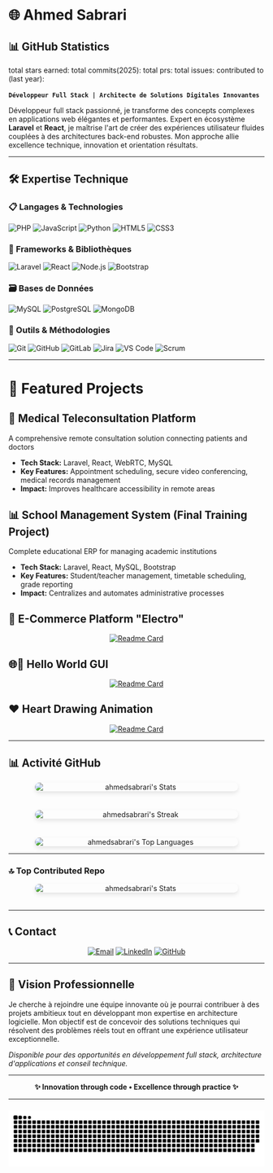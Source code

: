 # 🌐 Ahmed Sabrari  

## 📊 GitHub Statistics

<!-- stats_start -->
total stars earned: 
total commits(2025): 
total prs: 
total issues: 
contributed to (last year): 
<!-- stats_end -->

**`Développeur Full Stack | Architecte de Solutions Digitales Innovantes`**

Développeur full stack passionné, je transforme des concepts complexes en applications web élégantes et performantes. Expert en écosystème **Laravel** et **React**, je maîtrise l'art de créer des expériences utilisateur fluides couplées à des architectures back-end robustes. Mon approche allie excellence technique, innovation et orientation résultats.

---

## 🛠️ **Expertise Technique**

### **📋 Langages & Technologies**
<div align="left">
  <img src="https://img.shields.io/badge/PHP-777BB4?style=for-the-badge&logo=php&logoColor=white" alt="PHP" />
  <img src="https://img.shields.io/badge/JavaScript-F7DF1E?style=for-the-badge&logo=javascript&logoColor=black" alt="JavaScript" />
  <img src="https://img.shields.io/badge/Python-3776AB?style=for-the-badge&logo=python&logoColor=white" alt="Python" />
  <img src="https://img.shields.io/badge/HTML5-E34F26?style=for-the-badge&logo=html5&logoColor=white" alt="HTML5" />
  <img src="https://img.shields.io/badge/CSS3-1572B6?style=for-the-badge&logo=css3&logoColor=white" alt="CSS3" />
</div>

### **🚀 Frameworks & Bibliothèques**
<div align="left">
  <img src="https://img.shields.io/badge/Laravel-FF2D20?style=for-the-badge&logo=laravel&logoColor=white" alt="Laravel" />
  <img src="https://img.shields.io/badge/React-20232A?style=for-the-badge&logo=react&logoColor=61DAFB" alt="React" />
  <img src="https://img.shields.io/badge/Node.js-339933?style=for-the-badge&logo=nodedotjs&logoColor=white" alt="Node.js" />
  <img src="https://img.shields.io/badge/Bootstrap-563D7C?style=for-the-badge&logo=bootstrap&logoColor=white" alt="Bootstrap" />
</div>

### **🗃️ Bases de Données**
<div align="left">
  <img src="https://img.shields.io/badge/MySQL-4479A1?style=for-the-badge&logo=mysql&logoColor=white" alt="MySQL" />
  <img src="https://img.shields.io/badge/PostgreSQL-4169E1?style=for-the-badge&logo=postgresql&logoColor=white" alt="PostgreSQL" />
  <img src="https://img.shields.io/badge/MongoDB-47A248?style=for-the-badge&logo=mongodb&logoColor=white" alt="MongoDB" />
</div>

### **🔧 Outils & Méthodologies**
<div align="left">
  <img src="https://img.shields.io/badge/Git-F05032?style=for-the-badge&logo=git&logoColor=white" alt="Git" />
  <img src="https://img.shields.io/badge/GitHub-181717?style=for-the-badge&logo=github&logoColor=white" alt="GitHub" />
  <img src="https://img.shields.io/badge/GitLab-FC6D26?style=for-the-badge&logo=gitlab&logoColor=white" alt="GitLab" />
  <img src="https://img.shields.io/badge/Jira-0052CC?style=for-the-badge&logo=jira&logoColor=white" alt="Jira" />
  <img src="https://img.shields.io/badge/VS_Code-007ACC?style=for-the-badge&logo=visual-studio-code&logoColor=white" alt="VS Code" />
  <img src="https://img.shields.io/badge/Scrum-6DB33F?style=for-the-badge&logo=scrumalliance&logoColor=white" alt="Scrum" />
</div>

---

# 🚀 Featured Projects

## 🏥 Medical Teleconsultation Platform
A comprehensive remote consultation solution connecting patients and doctors
- **Tech Stack:** Laravel, React, WebRTC, MySQL
- **Key Features:** Appointment scheduling, secure video conferencing, medical records management
- **Impact:** Improves healthcare accessibility in remote areas

## 📊 School Management System (Final Training Project)
Complete educational ERP for managing academic institutions
- **Tech Stack:** Laravel, React, MySQL, Bootstrap
- **Key Features:** Student/teacher management, timetable scheduling, grade reporting
- **Impact:** Centralizes and automates administrative processes

## 🛒 E-Commerce Platform "Electro"

<div align="center">

[![Readme Card](https://github-readme-stats.vercel.app/api/pin/?username=ahmedsabrari&repo=E-commerce)](https://github.com/ahmedsabrari/E-commerce)

</div>

## 🌐🐍 Hello World GUI

<div align="center">

[![Readme Card](https://github-readme-stats.vercel.app/api/pin/?username=ahmedsabrari&repo=hello_world_gui)](https://github.com/ahmedsabrari/hello_world_gui)

</div>

## ❤️ Heart Drawing Animation

<div align="center">

[![Readme Card](https://github-readme-stats.vercel.app/api/pin/?username=ahmedsabrari&repo=heart-drawing)](https://github.com/ahmedsabrari/heart-drawing)

</div>

---

## 📊 **Activité GitHub**

<div align="center" style="display: flex; flex-direction: column; align-items: center;">

  <!-- GitHub Stats -->
  <img src="https://github-readme-stats.vercel.app/api?username=ahmedsabrari&theme=default&show_icons=true&hide_border=false&count_private=false&include_all_commits=false" alt="ahmedsabrari's Stats" width="400" height="auto" style="border-radius: 10px; box-shadow: 0 4px 8px rgba(0,0,0,0.1); margin-bottom: 20px;">
  <br>
  <!-- GitHub Streak -->
  <img src="https://nirzak-streak-stats.vercel.app/?user=ahmedsabrari&theme=default&hide_border=false" alt="ahmedsabrari's Streak" width="400" height="auto" style="border-radius: 10px; box-shadow: 0 4px 8px rgba(0,0,0,0.1); margin-bottom: 20px;">
  <br>
  <!-- Top Languages -->
  <img src="https://github-readme-stats.vercel.app/api/top-langs/?username=ahmedsabrari&theme=default&hide_border=false&include_all_commits=false&count_private=false&layout=compact" alt="ahmedsabrari's Top Languages" width="400" height="auto" style="border-radius: 10px; box-shadow: 0 4px 8px rgba(0,0,0,0.1);">
  
</div>

---

### 🔝 Top Contributed Repo

<div align="center" style="display: flex; flex-direction: column; align-items: center;">

  <!-- GitHub Stats -->
  <img src="https://github-contributor-stats.vercel.app/api?username=ahmedsabrari&limit=5&theme=default&combine_all_yearly_contributions=true" alt="ahmedsabrari's Stats" width="400" height="auto" style="border-radius: 10px; box-shadow: 0 4px 8px rgba(0,0,0,0.1); margin-bottom: 20px;">
  
</div>

---
## 📞 **Contact**

<div align="center">

[![Email](https://img.shields.io/badge/Email-sabrari.ahmed0@gmail.com-D14836?style=for-the-badge&logo=gmail&logoColor=white)](mailto:sabrari.ahmed0@gmail.com)
[![LinkedIn](https://img.shields.io/badge/LinkedIn-Ahmed_Sabrari-0077B5?style=for-the-badge&logo=linkedin&logoColor=white)](https://www.linkedin.com/in/ahmedsabrari)
[![GitHub](https://img.shields.io/badge/GitHub-ahmedsabrar-181717?style=for-the-badge&logo=github&logoColor=white)](https://github.com/ahmedsabrari)

</div>

---

## 🎯 **Vision Professionnelle**

Je cherche à rejoindre une équipe innovante où je pourrai contribuer à des projets ambitieux tout en développant mon expertise en architecture logicielle. Mon objectif est de concevoir des solutions techniques qui résolvent des problèmes réels tout en offrant une expérience utilisateur exceptionnelle.

*Disponible pour des opportunités en développement full stack, architecture d'applications et conseil technique.*

---

<div align="center">

**✨ Innovation through code • Excellence through practice ✨**

</div>

---

###

<img src="https://raw.githubusercontent.com/ahmedsabrari/ahmedsabrari/output/snake.svg" alt="Snake animation" />

###
